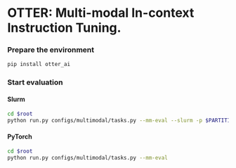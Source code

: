 # OTTER: Multi-modal In-context Instruction Tuning.

### Prepare the environment

```sh
pip install otter_ai
```

### Start evaluation

#### Slurm

```sh
cd $root
python run.py configs/multimodal/tasks.py --mm-eval --slurm -p $PARTITION
```

#### PyTorch


```sh
cd $root
python run.py configs/multimodal/tasks.py --mm-eval
```